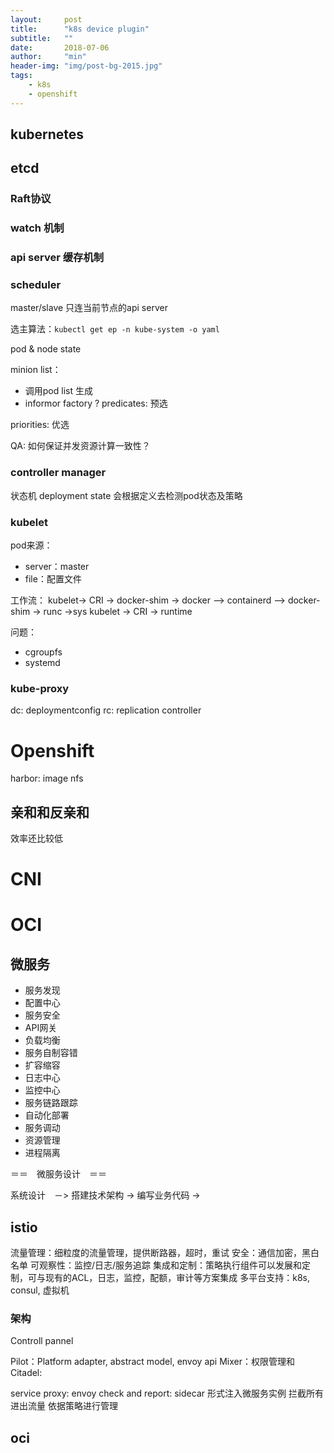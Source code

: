 ```yaml
---
layout:     post
title:      "k8s device plugin"
subtitle:   ""
date:       2018-07-06
author:     "min"
header-img: "img/post-bg-2015.jpg"
tags:
    - k8s
    - openshift
---
```


## kubernetes

## etcd

### Raft协议

### watch 机制

### api server 缓存机制


### scheduler
master/slave 
只连当前节点的api server

选主算法：`kubectl get ep -n kube-system -o yaml` 


pod & node state

minion list：
- 调用pod list 生成
- informor factory ?
predicates: 预选

priorities: 优选


QA: 如何保证并发资源计算一致性？

### controller manager

状态机
deployment state
会根据定义去检测pod状态及策略

### kubelet

pod来源：
- server：master
- file：配置文件 

工作流：
kubelet-> CRI -> docker-shim -> docker -<grpc>-> containerd -<rrpc>-> docker-shim -> runc ->sys
kubelet -> CRI -> runtime
 
 问题：
 - cgroupfs
 - systemd
 
 
 
 ### kube-proxy
 

 dc: deploymentconfig
 rc: replication controller
 
 
# Openshift

harbor: image
nfs


## 亲和和反亲和
效率还比较低


# CNI

# OCI

## 微服务
- 服务发现
- 配置中心
- 服务安全
- API网关
- 负载均衡
- 服务自制容错
- 扩容缩容
- 日志中心
- 监控中心
- 服务链路跟踪
- 自动化部署
- 服务调动
- 资源管理
- 进程隔离

＝＝　微服务设计　＝＝

系统设计　－> 搭建技术架构 -> 编写业务代码 -> 

## istio

流量管理：细粒度的流量管理，提供断路器，超时，重试
安全：通信加密，黑白名单
可观察性：监控/日志/服务追踪
集成和定制：策略执行组件可以发展和定制，可与现有的ACL，日志，监控，配额，审计等方案集成
多平台支持：k8s, consul, 虚拟机

### 架构


Controll pannel

Pilot：Platform adapter, abstract model, envoy api
Mixer：权限管理和
Citadel: 

service proxy: envoy 
check and report: 
sidecar 形式注入微服务实例
拦截所有进出流量
依据策略进行管理

## oci